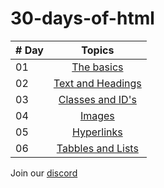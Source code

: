 # 30-days-of-html

| # Day |             Topics             |
| ----- | :----------------------------: |
| 01    | [The basics](https://github.com/SusgUY446/30-days-of-html/blob/main/day-1/README.md)|
| 02    | [Text and Headings](https://github.com/SusgUY446/30-days-of-html/blob/main/day-2/README.md)|
| 03    | [Classes and ID's](https://github.com/SusgUY446/30-days-of-html/blob/main/day-3/README.md) |
| 04    | [Images](https://github.com/SusgUY446/30-days-of-html/blob/main/day-4/README.md)|
| 05    | [Hyperlinks](https://github.com/SusgUY446/30-days-of-html/blob/main/day-5/README.md)|
| 06    | [Tabbles and Lists](https://github.com/SusgUY446/30-days-of-html/blob/main/day-6/README.md)




 Join our [discord](https://discord.gg/z4gBPkQ8BN)
